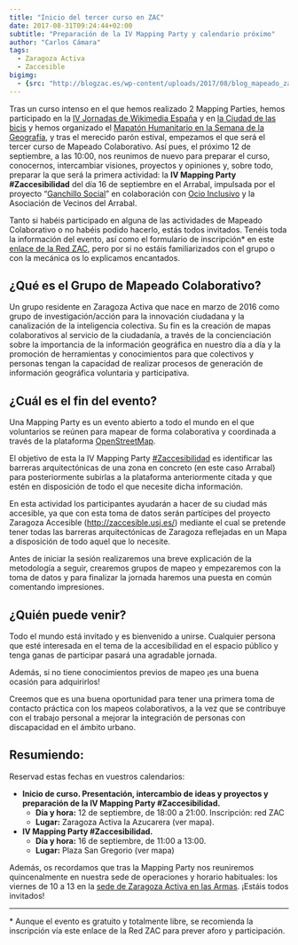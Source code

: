 ```yaml
---
title: "Inicio del tercer curso en ZAC"
date: 2017-08-31T09:24:44+02:00
subtitle: "Preparación de la IV Mapping Party y calendario próximo"
author: "Carlos Cámara"
tags:
  - Zaragoza Activa
  - Zaccesible
bigimg:
  - {src: "http://blogzac.es/wp-content/uploads/2017/08/blog_mapeado_zaccesibilidad.jpg", desc: "Llega septiembre, con las promociones y albums de cromos inundando los quioscos , y con él, el inicio del curso de Mapeado Colaborativo. El tercero. Fuente: Cristian O. Arone (CC-SA)"}
---
```


Tras un curso intenso en el que hemos realizado 2 Mapping Parties, hemos participado en la [IV Jornadas de Wikimedia España](https://blog.wikimedia.es/2016/09/iv-jornadas-de-wikimedia-espana/) y en [la Ciudad de las bicis](https://drive.google.com/file/d/0B9mGbqdvP8C0NEZQbk1ZNGo0Wjg/view?usp=sharing) y hemos organizado el [Mapatón Humanitario en la Semana de la Geografía](https://ucc.unizar.es/noticias/los-geografos-activan-un-mapaton-con-fines-humanitarios), y tras el merecido parón estival, empezamos el que será el tercer curso de Mapeado Colaborativo.
Así pues, el próximo 12 de septiembre, a las 10:00, nos reunimos de nuevo para preparar el curso, conocernos, intercambiar visiones, proyectos y opiniones y, sobre todo, preparar la que será la primera actividad: la **IV Mapping Party #Zaccesibilidad** del día 16 de septiembre en el Arrabal, impulsada por el proyecto “[Ganchillo Social](https://elganchillosocial.wordpress.com/)” en colaboración con [Ocio Inclusivo](https://ocioinclusivoarrabal.wordpress.com/) y la Asociación de Vecinos del Arrabal.

Tanto si habéis participado en alguna de las actividades de Mapeado Colaborativo o no habéis podido hacerlo, estás todos invitados. Tenéis toda la información del evento, así como el formulario de inscripción* en este [enlace de la Red ZAC](https://www.zaragoza.es/zac/events/41872), pero por si no estáis familiarizados con el grupo o con la mecánica os lo explicamos encantados.

## ¿Qué es el Grupo de Mapeado Colaborativo?

Un grupo residente en Zaragoza Activa que nace en marzo de 2016 como grupo de investigación/acción para la innovación ciudadana y la canalización de la inteligencia colectiva. Su fin es  la creación de mapas colaborativos al servicio de la ciudadanía, a través de la concienciación sobre la importancia de la información geográfica en nuestro día a día y la promoción de herramientas y conocimientos para que colectivos y personas tengan la capacidad de realizar procesos de generación de información geográfica voluntaria y participativa.

## ¿Cuál es el fin del evento?

Una Mapping Party es un evento abierto a todo el mundo en el que voluntarios se reúnen para mapear de forma colaborativa y coordinada a través de la plataforma [OpenStreetMap](http://openstreetmap.org/).

El objetivo de esta la IV Mapping Party [#Zaccesibilidad](tags/zaccesibilidad) es identificar las barreras arquitectónicas de una zona en concreto (en este caso Arrabal) para posteriormente subirlas a la plataforma anteriormente citada y que estén en disposición de todo el que necesite dicha información.

En esta actividad los participantes ayudarán a hacer de su ciudad más accesible, ya que con esta toma de datos serán partícipes del proyecto Zaragoza Accesible (http://zaccesible.usj.es/) mediante el cual se pretende tener todas las barreras arquitectónicas de Zaragoza reflejadas en un Mapa a disposición de todo aquel que lo necesite.

Antes de iniciar la sesión realizaremos una breve explicación de la metodología a seguir, crearemos grupos de mapeo y empezaremos con la toma de datos y para finalizar la jornada haremos una puesta en común comentando impresiones.

## ¿Quién puede venir?

Todo el mundo está invitado y es bienvenido a unirse. Cualquier persona que esté interesada en el tema de la accesibilidad en el espacio público y tenga ganas de participar pasará una agradable jornada.

Además, si no tiene conocimientos previos de mapeo ¡es una buena ocasión para adquirirlos!

Creemos que es una buena oportunidad para tener una primera toma de contacto práctica con los mapeos colaborativos, a la vez que se contribuye con el trabajo personal a mejorar la integración de personas con discapacidad en el ámbito urbano.

## Resumiendo:

Reservad estas fechas en vuestros calendarios:

  * **Inicio de curso. Presentación, intercambio de ideas y proyectos y preparación de la IV Mapping Party #Zaccesibilidad.**
    * **Día y hora:** 12 de septiembre, de 18:00 a 21:00. Inscripción: red ZAC
    * **Lugar:** Zaragoza Activa la Azucarera (ver mapa).
  * **IV Mapping Party #Zaccesibilidad.**
    * **Día y hora:** 16 de septiembre, de 11:00 a 13:00.
    * **Lugar:** Plaza San Gregorio (ver mapa)

Además, os recordamos que tras la Mapping Party nos reuniremos quincenalmente en nuestra sede de operaciones y horario habituales: los viernes de 10 a 13 en la [sede de Zaragoza Activa en las Armas](http://www.openstreetmap.org/node/2353638893). ¡Estáis todos invitados!

-----
\* Aunque el evento es gratuito y totalmente libre, se recomienda la inscripción vía este enlace de la Red ZAC para prever aforo y participación.
